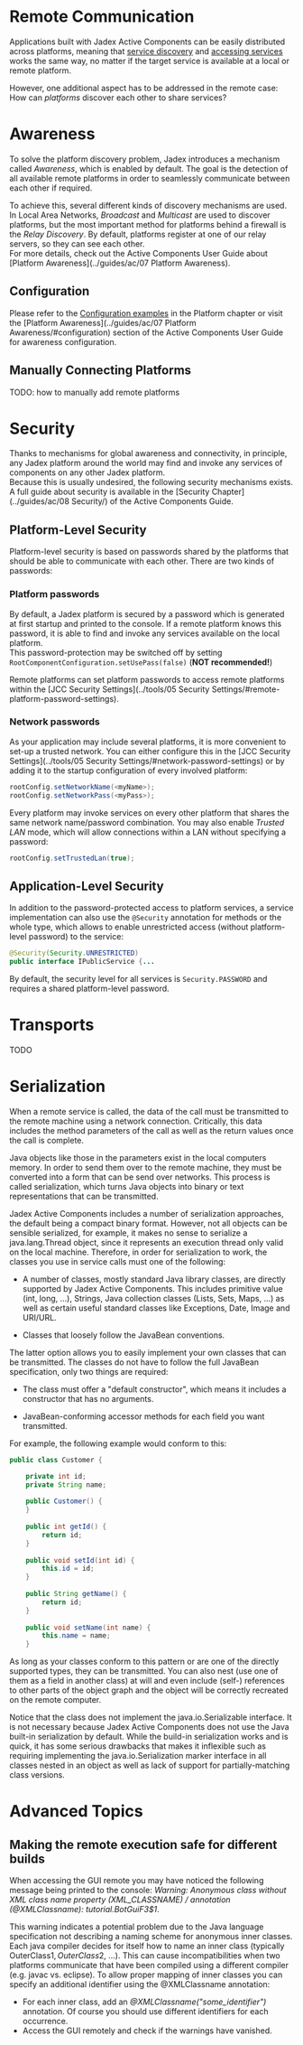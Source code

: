# Remote Communication
Applications built with Jadex Active Components can be easily distributed across platforms, meaning that [service discovery](../services/services/#service-scopes) and [accessing services](../services/services/#accessing-services) works the same way, no matter if the target service is available at a local or remote platform.

However, one additional aspect has to be addressed in the remote case: How can *platforms* discover each other to share services?

# Awareness
To solve the platform discovery problem, Jadex introduces a mechanism called *Awareness*, which is enabled by default.
The goal is the detection of all available remote platforms in order to seamlessly communicate between each other if required. 

To achieve this, several different kinds of discovery mechanisms are used. In Local Area Networks, *Broadcast* and *Multicast* are used to discover platforms, but the most important method for platforms behind a firewall is the *Relay Discovery*. By default, platforms register at one of our relay servers, so they can see each other.  
For more details, check out the Active Components User Guide about [Platform Awareness](../guides/ac/07 Platform Awareness).


## Configuration
Please refer to the [Configuration examples](../platform/platform/#configuration-examples) in the Platform chapter or visit the [Platform Awareness](../guides/ac/07 Platform Awareness/#configuration) section of the Active Components User Guide for awareness configuration. 

## Manually Connecting Platforms

TODO: how to manually add remote platforms

# Security

Thanks to mechanisms for global awareness and connectivity, in principle, any Jadex platform around the world may find and invoke any services of components on any other Jadex platform.  
Because this is usually undesired, the following security mechanisms exists. 
A full guide about security is available in the [Security Chapter](../guides/ac/08 Security/) of the Active Components Guide.

## Platform-Level Security

Platform-level security is based on passwords shared by the platforms that should be able to communicate with each other.
There are two kinds of passwords:  

### Platform passwords
By default, a Jadex platform is secured by a password which is generated at first startup and printed to the console. If a remote platform knows this password, it is able to find and invoke any services available on the local platform.  
This password-protection may be switched off by setting ```RootComponentConfiguration.setUsePass(false)``` (**NOT recommended!**)

Remote platforms can set platform passwords to access remote platforms within the [JCC Security Settings](../tools/05 Security Settings/#remote-platform-password-settings).

### Network passwords
As your application may include several platforms, it is more convenient to set-up a trusted network.
You can either configure this in the [JCC Security Settings](../tools/05 Security Settings/#network-password-settings) or by adding it to the startup configuration of every involved platform:

```java
rootConfig.setNetworkName(<myName>);
rootConfig.setNetworkPass(<myPass>);
```

Every platform may invoke services on every other platform that shares the same network name/password combination.
You may also enable *Trusted LAN* mode, which will allow connections within a LAN without specifying a password:

```java
rootConfig.setTrustedLan(true);
```

## Application-Level Security

In addition to the password-protected access to platform services, a service implementation can also use the ```@Security``` annotation for methods or the whole type, which allows to enable unrestricted access (without platform-level password) to the service:

```java
@Security(Security.UNRESTRICTED)
public interface IPublicService {...
```

By default, the security level for all services is ```Security.PASSWORD``` and requires a shared platform-level password.

# Transports
TODO

# Serialization
When a remote service is called, the data of the call must be transmitted to the remote machine using a network connection. Critically, this data includes the method parameters of the call as well as the return values once the call is complete.

Java objects like those in the parameters exist in the local computers memory. In order to send them over to the remote machine, they must be converted into a form that can be send over networks. This process is called serialization, which turns Java objects into binary or text representations that can be transmitted.

Jadex Active Components includes a number of serialization approaches, the default being a compact binary format. However, not all objects can be sensible serialized, for example, it makes no sense to serialize a java.lang.Thread object, since it represents an execution thread only valid on the local machine. Therefore, in order for serialization to work, the classes you use in service calls must one of the following:

* A number of classes, mostly standard Java library classes, are directly supported by Jadex Active Components. This includes primitive value (int, long, ...), Strings, Java collection classes (Lists, Sets, Maps, ...) as well as certain useful standard classes like Exceptions, Date, Image and URI/URL.

* Classes that loosely follow the JavaBean conventions.

The latter option allows you to easily implement your own classes that can be transmitted. The classes do not have to follow the full JavaBean specification, only two things are required:

* The class must offer a "default constructor", which means it includes a constructor that has no arguments.

* JavaBean-conforming accessor methods for each field you want transmitted.

For example, the following example would conform to this:

```java
public class Customer {

	private int id;
	private String name;
	
	public Customer() {
	}
	
	public int getId() {
		return id;
	}
	
	public void setId(int id) {
		this.id = id;
	}
	
	public String getName() {
		return id;
	}
	
	public void setName(int name) {
		this.name = name;
	}
```

As long as your classes conform to this pattern or are one of the directly supported types, they can be transmitted. You can also nest (use one of them as a field in another class) at will and even include (self-) references to other parts of the object graph and the object will be correctly recreated on the remote computer.

<x-hint title="java.io.Serializable">
Notice that the class does not implement the java.io.Serializable interface. It is not necessary because Jadex Active Components does not use the Java built-in serialization by default. While the build-in serialization works and is quick, it has some serious drawbacks that makes it inflexible such as requiring implementing the java.io.Serialization marker interface in all classes nested in an object as well as lack of support for partially-matching class versions.
</x-hint>

# Advanced Topics 

## Making the remote execution safe for different builds

When accessing the GUI remote you may have noticed the following message being printed to the console:
*Warning: Anonymous class without XML class name property (XML_CLASSNAME) / annotation (@XMLClassname): tutorial.BotGuiF3$1*.

This warning indicates a potential problem due to the Java language specification not describing a naming scheme for anonymous inner classes. Each java compiler decides for itself how to name an inner class (typically OuterClass$1, OuterClass$2, ...). This can cause incompatibilities when two platforms communicate that have been compiled using a different compiler (e.g. javac vs. eclipse). To allow proper mapping of inner classes you can specify an additional identifier using the @XMLClassname annotation:

-   For each inner class, add an *@XMLClassname("some_identifier")* annotation. Of course you should use different identifiers for each occurrence.
-   Access the GUI remotely and check if the warnings have vanished.
